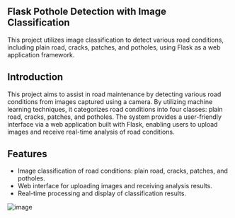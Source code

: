 ## Flask Pothole Detection with Image Classification

This project utilizes image classification to detect various road conditions, including plain road, cracks, patches, and potholes, using Flask as a web application framework.

## Introduction

This project aims to assist in road maintenance by detecting various road conditions from images captured using a camera. By utilizing machine learning techniques, it categorizes road conditions into four classes: plain road, cracks, patches, and potholes. The system provides a user-friendly interface via a web application built with Flask, enabling users to upload images and receive real-time analysis of road conditions.

## Features

- Image classification of road conditions: plain road, cracks, patches, and potholes.
- Web interface for uploading images and receiving analysis results.
- Real-time processing and display of classification results.

![image](https://github.com/user-attachments/assets/d0256964-80f3-4a7e-8888-acce053832e1)

